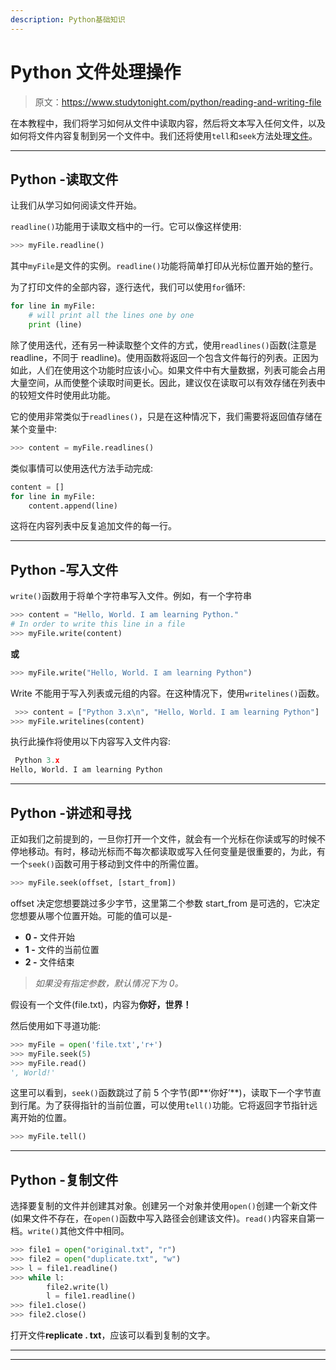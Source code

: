 ```yaml
---
description: Python基础知识
---
```


# Python 文件处理操作

> 原文：<https://www.studytonight.com/python/reading-and-writing-file>

在本教程中，我们将学习如何从文件中读取内容，然后将文本写入任何文件，以及如何将文件内容复制到另一个文件中。我们还将使用`tell`和`seek`方法处理[文件](file-handling)。

* * *

## Python -读取文件

让我们从学习如何阅读文件开始。

`readline()`功能用于读取文档中的一行。它可以像这样使用:

```py
>>> myFile.readline()
```

其中`myFile`是文件的实例。`readline()`功能将简单打印从光标位置开始的整行。

为了打印文件的全部内容，逐行迭代，我们可以使用`for`循环:

```py
for line in myFile:
    # will print all the lines one by one
    print (line)
```

除了使用迭代，还有另一种读取整个文件的方式，使用`readlines()`函数(注意是 readline，不同于 readline)。使用函数将返回一个包含文件每行的列表。正因为如此，人们在使用这个功能时应该小心。如果文件中有大量数据，列表可能会占用大量空间，从而使整个读取时间更长。因此，建议仅在读取可以有效存储在列表中的较短文件时使用此功能。

它的使用非常类似于`readlines()`，只是在这种情况下，我们需要将返回值存储在某个变量中:

```py
>>> content = myFile.readlines()
```

类似事情可以使用迭代方法手动完成:

```py
content = []
for line in myFile:
    content.append(line)
```

这将在内容列表中反复追加文件的每一行。

* * *

## Python -写入文件

`write()`函数用于将单个字符串写入文件。例如，有一个字符串

```py
>>> content = "Hello, World. I am learning Python."
# In order to write this line in a file
>>> myFile.write(content)
```

**或**

```py
>>> myFile.write("Hello, World. I am learning Python")
```

Write 不能用于写入列表或元组的内容。在这种情况下，使用`writelines()`函数。

```py
 >>> content = ["Python 3.x\n", "Hello, World. I am learning Python"]
>>> myFile.writelines(content) 
```

执行此操作将使用以下内容写入文件内容:

```py
 Python 3.x
Hello, World. I am learning Python 
```

* * *

## Python -讲述和寻找

正如我们之前提到的，一旦你打开一个文件，就会有一个光标在你读或写的时候不停地移动。有时，移动光标而不每次都读取或写入任何变量是很重要的，为此，有一个`seek()`函数可用于移动到文件中的所需位置。

```py
>>> myFile.seek(offset, [start_from])
```

offset 决定您想要跳过多少字节，这里第二个参数 start_from 是可选的，它决定您想要从哪个位置开始。可能的值可以是-

*   **0 -** 文件开始
*   **1 -** 文件的当前位置
*   **2 -** 文件结束

> *如果没有指定参数，默认情况下为 0。*

假设有一个文件(file.txt)，内容为**你好，世界！**

然后使用如下寻道功能:

```py
>>> myFile = open('file.txt','r+')
>>> myFile.seek(5)
>>> myFile.read()
', World!'
```

这里可以看到，`seek()`函数跳过了前 5 个字节(即**‘你好’**)，读取下一个字节直到行尾。为了获得指针的当前位置，可以使用`tell()`功能。它将返回字节指针远离开始的位置。

```py
>>> myFile.tell()
```

* * *

## Python -复制文件

选择要复制的文件并创建其对象。创建另一个对象并使用`open()`创建一个新文件(如果文件不存在，在`open()`函数中写入路径会创建该文件)。`read()`内容来自第一档。`write()`其他文件中相同。

```py
>>> file1 = open("original.txt", "r")
>>> file2 = open("duplicate.txt", "w")
>>> l = file1.readline()
>>> while l:
 		file2.write(l)
		l = file1.readline()
>>> file1.close()
>>> file2.close()
```

打开文件**replicate . txt**，应该可以看到复制的文字。

* * *

* * *